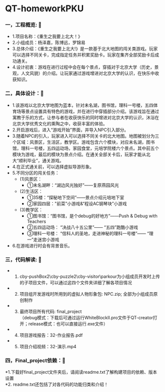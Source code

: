 # QT-homeworkPKU
### 一，工程概览: :crystal_ball: <br/> 
* 1.项目名称：《重生之我要上北大！》<br/>
* 2.小组成员：杨泽嘉，陈博远，罗锦易<br/>
* 3.总体介绍：《重生之我要上北大!》是一款基于北大地图的闯关类游戏。玩家可以选择不同关卡，完成指定任务并积累奖励卡。玩家在集齐全部奖励卡后成功通关。<br/>
* 4.设计初衷：游戏在进行过程中会在每个景点，穿插对于北京大学（历史，景观，人文风貌）的介绍。让玩家通过游戏增进对北京大学的认识，在快乐中收获知识。<br/>
### 二，具体设计：:space_invader: <br/>
* 1.该游戏以北京大学地图为蓝本，针对未名湖，图书馆，理科一号楼，五四体育场等景点设置具有特色的游戏，并在进行中穿插部分介绍。该游戏旨在通过寓教于乐的方式，让参与者在收获快乐的同时增进对北京大学的认识，沐浴在北京大学优秀文化的熏陶之中，收获丰富的体验。 <br/>
* 2.开启游戏后，进入“游戏开始”界面，并导入NPC引入部分。<br/>
* 3.随着NPC的引入，玩家进入可以选择不同关卡的北大地图。地图被划分为三个区域：风景区，生活区，教学区。游戏包含六个模块，对应未名湖，图书馆，理科一号楼，五四运动场，家园食堂，元培学院楼六个景点。其中前五个模块为游戏，最后的模块为景点介绍。在通关全部关卡后，玩家才能从北大“顺利毕业”，通关游戏。<br/>
* 4.在正式通关前，可以选择虚拟导游形象。<br/>
* 5.不同分区的闯关任务：<br/>
    * (1)风景区：<br/>
        * ①未名湖畔：“湖边风光独好”——复原燕园风光<br/>
    * (2)生活区：<br/>
        * ①35楼：“探秘地下空间”——景点介绍元培地下室<br/>  
        * ②家园四层："前菜”小游戏&“程设AC钢琴块”小游戏<br/>
    * (3)教学区：<br/>
        * ①图书馆：“图书馆，是个debug的好地方”——Push & Debug with Teachers<br/>
        * ②五四运动场： “决战八十五公里”—— “五四”跑酷小游戏<br/>
        * ③理科一号楼： “信科人的圣地，走进神秘的理科一号楼”—— “理一”走迷宫小游戏<br/>
* 6.在游戏进行时会有背景音乐。<br/>
### 三，代码解读: :crystal_ball: <br/>
* 1. cby-pushBox2\cby-puzzle2\cby-visitor\parkour为小组成员开发时上传的子项目文件，可以通过这四个文件夹详细了解各项目情况 <br/>
* 2. 项目组开发游戏时所用到的虚拟人物形象包: NPC.zip; 全部为小组成员原创制作<br/>
* 3. 最终项目所有代码: final_project<br/> （debug模式：下载后可通过运行WhiteBlockII.pro文件于QT-creator打开；release模式：也可以直接运行.exe文件）
* 4. 项目游戏报告：32-作业报告.pdf<br/>
* 5. 项目介绍视频：32-演示.mp4<br/>
### 四，Final_project依赖：:space_invader: <br/>
*1.下载好final_project文件夹后，请阅读readme.txt了解构建项目的依赖、版本设置<br/>
*2. readme.txt还包括了对各代码的功能归类和介绍！<br/>
